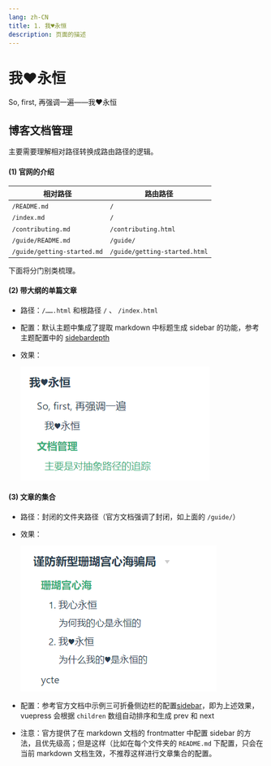 ```yaml
---
lang: zh-CN
title: 1. 我♥永恒
description: 页面的描述
---
```


# 我♥永恒

So, first, 再强调一遍——我♥永恒



## 博客文档管理
主要需要理解相对路径转换成路由路径的逻辑。



#### (1) 官网的介绍
| 相对路径                    | 路由路径                      |
| --------------------------- | ----------------------------- |
| `/README.md`                | `/`                           |
| `/index.md`                 | `/`                           |
| `/contributing.md`          | `/contributing.html`          |
| `/guide/README.md`          | `/guide/`                     |
| `/guide/getting-started.md` | `/guide/getting-started.html` |

下面将分门别类梳理。



#### (2) 带大纲的单篇文章

* 路径：`/…….html` 和根路径 `/` 、 `/index.html`

* 配置：默认主题中集成了提取 markdown 中标题生成 sidebar 的功能，参考主题配置中的 [sidebardepth](https://v2.vuepress.vuejs.org/zh/reference/default-theme/config.html#sidebardepth)

* 效果：

  ![image-20230906160652352](./assets/image-20230906160652352.png)



#### (3) 文章的集合

* 路径：封闭的文件夹路径（官方文档强调了封闭，如上面的 `/guide/`）

* 效果：

  ![image-20230906191625915](./assets/image-20230906191625915.png)
  
* 配置：参考官方文档中示例三可折叠侧边栏的配置[sidebar](https://v2.vuepress.vuejs.org/zh/reference/default-theme/config.html#sidebar)，即为上述效果，vuepress 会根据 `children` 数组自动排序和生成 prev 和 next 

* 注意：官方提供了在 markdown 文档的 frontmatter 中配置 sidebar 的方法，且优先级高；但是这样（比如在每个文件夹的 `README.md` 下配置，只会在当前 markdown 文档生效，不推荐这样进行文章集合的配置。
